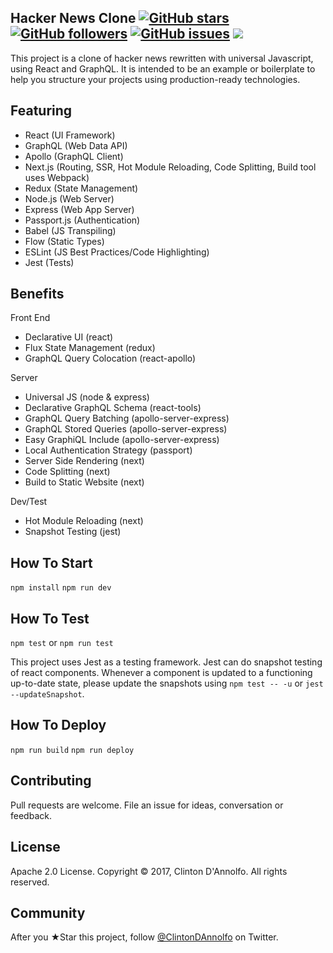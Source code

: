 ## Hacker News Clone  [![GitHub stars](https://img.shields.io/github/stars/clintonwoo/hackersnews-clone-react-graphql.svg?style=social&label=Star)](https://github.com/clintonwoo/hackersnews-clone-react-graphql/stargazers) [![GitHub followers](https://img.shields.io/github/followers/clintonwoo.svg?style=social&label=Follow)](https://github.com/clintonwoo/hackersnews-clone-react-graphql/) [![GitHub issues](https://img.shields.io/github/issues/clintonwoo/hackersnews-clone-react-graphql.svg)](https://github.com/clintonwoo/hackersnews-clone-react-graphql/issues) [![](https://img.shields.io/github/issues-pr-raw/clintonwoo/hackersnews-clone-react-graphql.svg)](https://github.com/clintonwoo/hackersnews-clone-react-graphql/pulls)

This project is a clone of hacker news rewritten with universal Javascript, using React and GraphQL. It is intended to be an example or boilerplate to help you structure your projects using production-ready technologies.

## Featuring
- React (UI Framework)
- GraphQL (Web Data API)
- Apollo (GraphQL Client)
- Next.js (Routing, SSR, Hot Module Reloading, Code Splitting, Build tool uses Webpack)
- Redux (State Management)
- Node.js (Web Server)
- Express (Web App Server)
- Passport.js (Authentication)
- Babel (JS Transpiling)
- Flow (Static Types)
- ESLint (JS Best Practices/Code Highlighting)
- Jest (Tests)

## Benefits
Front End
- Declarative UI (react)
- Flux State Management (redux)
- GraphQL Query Colocation (react-apollo)

Server
- Universal JS (node & express)
- Declarative GraphQL Schema (react-tools)
- GraphQL Query Batching (apollo-server-express)
- GraphQL Stored Queries (apollo-server-express)
- Easy GraphiQL Include (apollo-server-express)
- Local Authentication Strategy (passport)
- Server Side Rendering (next)
- Code Splitting (next)
- Build to Static Website (next)

Dev/Test
- Hot Module Reloading (next)
- Snapshot Testing (jest)


## How To Start

`npm install`
`npm run dev`

## How To Test

`npm test` or `npm run test`

This project uses Jest as a testing framework. Jest can do snapshot testing of react components. Whenever a component is updated to a functioning up-to-date state, please update the snapshots using `npm test -- -u` or `jest --updateSnapshot`.

## How To Deploy

`npm run build`
`npm run deploy`

## Contributing
Pull requests are welcome. File an issue for ideas, conversation or feedback.

## License
Apache 2.0 License. Copyright © 2017, Clinton D'Annolfo. All rights reserved.

## Community
After you ★Star this project, follow [@ClintonDAnnolfo](https://twitter.com/clintondannolfo) on Twitter.
